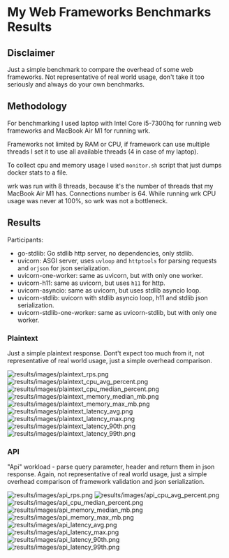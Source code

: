# My Web Frameworks Benchmarks Results

## Disclaimer

Just a simple benchmark to compare the overhead of some web frameworks.
Not representative of real world usage,
don't take it too seriously and always do your own benchmarks.


## Methodology

For benchmarking I used laptop with Intel Core i5-7300hq for running web frameworks and
MacBook Air M1 for running wrk.

Frameworks not limited by RAM or CPU, if framework can use multiple threads
I set it to use all available threads (4 in case of my laptop).

To collect cpu and memory usage I used `monitor.sh` script that just dumps docker stats to a file.

wrk was run with 8 threads, because it's the number of threads that my MacBook Air M1 has.
Connections number is 64. While running wrk CPU usage was never at 100%, so wrk was not a bottleneck.

## Results

Participants:

- go-stdlib: Go stdlib http server, no dependencies, only stdlib.
- uvicorn: ASGI server, uses `uvloop` and `httptools` for parsing requests and `orjson` for json serialization.
- uvicorn-one-worker: same as uvicorn, but with only one worker.
- uvicorn-h11: same as uvicorn, but uses `h11` for http.
- uvicorn-asyncio: same as uvicorn, but uses stdlib asyncio loop.
- uvicorn-stdlib: uvicorn with stdlib asyncio loop, h11 and stdlib json serialization.
- uvicorn-stdlib-one-worker: same as uvicorn-stdlib, but with only one worker.

### Plaintext

Just a simple plaintext response. Dont't expect too much from it,
not representative of real world usage, just a simple overhead comparison.


![results/images/plaintext_rps.png](results/images/plaintext_rps.png)
![results/images/plaintext_cpu_avg_percent.png](results/images/plaintext_cpu_avg_percent.png)
![results/images/plaintext_cpu_median_percent.png](results/images/plaintext_cpu_median_percent.png)
![results/images/plaintext_memory_median_mb.png](results/images/plaintext_memory_median_mb.png)
![results/images/plaintext_memory_max_mb.png](results/images/plaintext_memory_max_mb.png)
![results/images/plaintext_latency_avg.png](results/images/plaintext_latency_avg.png)
![results/images/plaintext_latency_max.png](results/images/plaintext_latency_max.png)
![results/images/plaintext_latency_90th.png](results/images/plaintext_latency_90th.png)
![results/images/plaintext_latency_99th.png](results/images/plaintext_latency_99th.png)


### API

"Api" workload - parse query parameter, header and return them in json response.
Again, not representative of real world usage, just a simple overhead comparison of
framework validation and json serialization.


![results/images/api_rps.png](results/images/api_rps.png)
![results/images/api_cpu_avg_percent.png](results/images/api_cpu_avg_percent.png)
![results/images/api_cpu_median_percent.png](results/images/api_cpu_median_percent.png)
![results/images/api_memory_median_mb.png](results/images/api_memory_median_mb.png)
![results/images/api_memory_max_mb.png](results/images/api_memory_max_mb.png)
![results/images/api_latency_avg.png](results/images/api_latency_avg.png)
![results/images/api_latency_max.png](results/images/api_latency_max.png)
![results/images/api_latency_90th.png](results/images/api_latency_90th.png)
![results/images/api_latency_99th.png](results/images/api_latency_99th.png)
